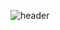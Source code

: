 ![header](https://capsule-render.vercel.app/api?type=slice&color=330099&height=200&text=Indigo_Coder&fontAlign=70&rotate=13&fontAlignY=25&desc=desc%20function%20is%20also%20rotated.&descAlign=70.&descAlignY=44)
